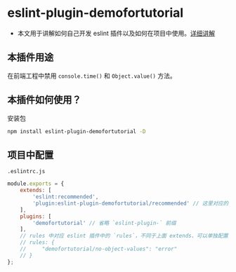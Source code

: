 # eslint-plugin-demofortutorial

* 本文用于讲解如何自己开发 eslint 插件以及如何在项目中使用。[详细讲解](https://juejin.im/post/5d91be23f265da5ba532a07e)

## 本插件用途
在前端工程中禁用 `console.time()` 和 `Object.value()` 方法。

## 本插件如何使用？
安装包
```bash
npm install eslint-plugin-demofortutorial -D
```

## 项目中配置
`.eslintrc.js`
```js
module.exports = {
    extends: [
        'eslint:recommended',
        'plugin:eslint-plugin-demofortutorial/recommended' // 这里对应的是 eslint 插件中的 configs，如： `recommended`、`no-2017`等，用于集中管理配置多个 `rule` 规则
    ],
    plugins: [
        'demofortutorial' // 省略 `eslint-plugin-` 前缀
    ],
    // rules 中对应 eslint 插件中的 `rules`，不同于上面 extends、可以单独配置某一条 `rule` 规则
    // rules: {
    //     "demofortutorial/no-object-values": "error"
    // }
};
```

